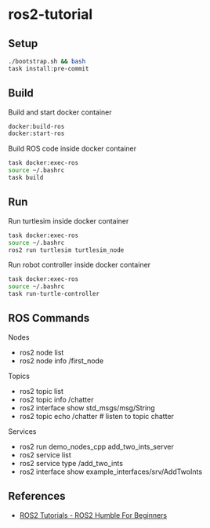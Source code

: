 # ros2-tutorial

## Setup

```bash
./bootstrap.sh && bash
task install:pre-commit
```

## Build

Build and start docker container

```bash
docker:build-ros
docker:start-ros
```

Build ROS code inside docker container

```bash
task docker:exec-ros
source ~/.bashrc
task build
```

## Run

Run turtlesim inside docker container

```bash
task docker:exec-ros
source ~/.bashrc
ros2 run turtlesim turtlesim_node
```

Run robot controller inside docker container

```bash
task docker:exec-ros
source ~/.bashrc
task run-turtle-controller
```

## ROS Commands

Nodes

- ros2 node list
- ros2 node info /first_node

Topics

- ros2 topic list
- ros2 topic info /chatter
- ros2 interface show std_msgs/msg/String
- ros2 topic echo /chatter # listen to topic chatter

Services

- ros2 run demo_nodes_cpp add_two_ints_server
- ros2 service list
- ros2 service type /add_two_ints
- ros2 interface show example_interfaces/srv/AddTwoInts

## References

- [ROS2 Tutorials - ROS2 Humble For Beginners](https://www.youtube.com/playlist?list=PLLSegLrePWgJudpPUof4-nVFHGkB62Izy)
